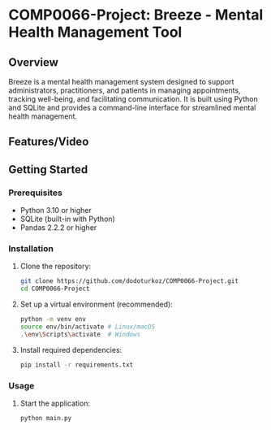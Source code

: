 # COMP0066-Project: Breeze - Mental Health Management Tool

## Overview
Breeze is a mental health management system designed to support administrators, practitioners, and patients in managing appointments, tracking well-being, and facilitating communication. It is built using Python and SQLite and provides a command-line interface for streamlined mental health management.

## Features/Video

## Getting Started

### Prerequisites
- Python 3.10 or higher
- SQLite (built-in with Python)
- Pandas 2.2.2 or higher

### Installation
1. Clone the repository:
   ```bash
   git clone https://github.com/dodoturkoz/COMP0066-Project.git
   cd COMP0066-Project
   ```

2. Set up a virtual environment (recommended):
   ```bash
   python -m venv env
   source env/bin/activate # Linux/macOS
   .\env\Scripts\activate  # Windows
   ```

3. Install required dependencies:
   ```bash
   pip install -r requirements.txt
   ```

### Usage
1. Start the application:
   ```bash
   python main.py
   ```
